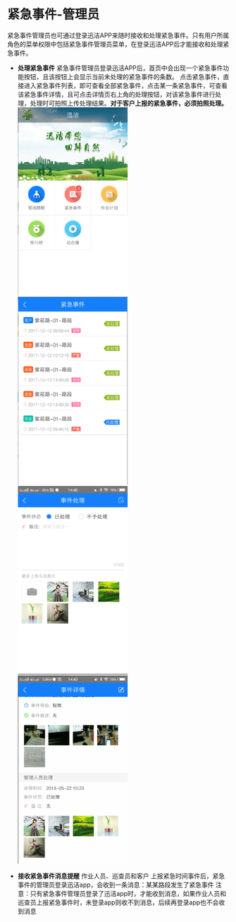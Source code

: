 # 紧急事件-管理员
紧急事件管理员也可通过登录迅洁APP来随时接收和处理紧急事件。只有用户所属角色的菜单权限中包括紧急事件管理员菜单，在登录迅洁APP后才能接收和处理紧急事件。

* **处理紧急事件**
紧急事件管理员登录迅洁APP后，首页中会出现一个紧急事件功能按钮，且该按钮上会显示当前未处理的紧急事件的条数。
点击紧急事件，直接进入紧急事件列表，即可查看全部紧急事件，点击某一条紧急事件，可查看该紧急事件详情，且可点击详情页右上角的处理按钮，对该紧急事件进行处理，处理时可拍照上传处理结果。**对于客户上报的紧急事件，必须拍照处理。**
![](images/031-1.png)![](images/032-1.png)![](images/033-1.png)![](images/034-1.png)

* **接收紧急事件消息提醒**
作业人员、巡查员和客户 上报紧急时间事件后，紧急事件的管理员登录迅洁app，会收到一条消息：某某路段发生了紧急事件
注意：只有紧急事件管理员登录了迅洁app时，才能收到消息，如果作业人员和巡查员上报紧急事件时，未登录app则收不到消息，后续再登录app也不会收到消息